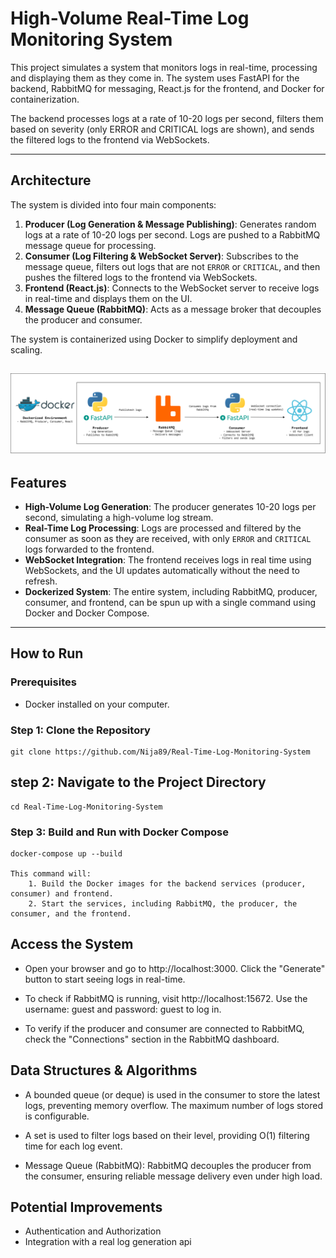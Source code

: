 # High-Volume Real-Time Log Monitoring System

This project simulates a system that monitors logs in real-time, processing and displaying them as they come in. The system uses FastAPI for the backend, RabbitMQ for messaging, React.js for the frontend, and Docker for containerization.

The backend processes logs at a rate of 10-20 logs per second, filters them based on severity (only ERROR and CRITICAL logs are shown), and sends the filtered logs to the frontend via WebSockets.

---

## Architecture

The system is divided into four main components:

1. **Producer (Log Generation & Message Publishing)**: Generates random logs at a rate of 10-20 logs per second. Logs are pushed to a RabbitMQ message queue for processing.
2. **Consumer (Log Filtering & WebSocket Server)**: Subscribes to the message queue, filters out logs that are not `ERROR` or `CRITICAL`, and then pushes the filtered logs to the frontend via WebSockets.
3. **Frontend (React.js)**: Connects to the WebSocket server to receive logs in real-time and displays them on the UI.
4. **Message Queue (RabbitMQ)**: Acts as a message broker that decouples the producer and consumer. 

The system is containerized using Docker to simplify deployment and scaling.

![image alt](https://github.com/Nija89/Real-Time-Log-Monitoring-System/blob/main/high-level-diagram.png?raw=true)
---

## Features

- **High-Volume Log Generation**: The producer generates 10-20 logs per second, simulating a high-volume log stream.
- **Real-Time Log Processing**: Logs are processed and filtered by the consumer as soon as they are received, with only `ERROR` and `CRITICAL` logs forwarded to the frontend.
- **WebSocket Integration**: The frontend receives logs in real time using WebSockets, and the UI updates automatically without the need to refresh.
- **Dockerized System**: The entire system, including RabbitMQ, producer, consumer, and frontend, can be spun up with a single command using Docker and Docker Compose.

---

## How to Run

### Prerequisites

- Docker installed on your computer.

### Step 1: Clone the Repository
    git clone https://github.com/Nija89/Real-Time-Log-Monitoring-System

## step 2: Navigate to the Project Directory
    cd Real-Time-Log-Monitoring-System

### Step 3: Build and Run with Docker Compose
    docker-compose up --build

    This command will:
        1. Build the Docker images for the backend services (producer, consumer) and frontend.
        2. Start the services, including RabbitMQ, the producer, the consumer, and the frontend.

## Access the System

- Open your browser and go to http://localhost:3000. Click the "Generate" button to start seeing logs in real-time.

- To check if RabbitMQ is running, visit http://localhost:15672. Use the username: guest and password: guest to log in.

- To verify if the producer and consumer are connected to RabbitMQ, check the "Connections" section in the RabbitMQ dashboard.

## Data Structures & Algorithms

- A bounded queue (or deque) is used in the consumer to store the latest logs, preventing memory overflow. The maximum number of logs stored is configurable.

- A set is used to filter logs based on their level, providing O(1) filtering time for each log event.

- Message Queue (RabbitMQ): RabbitMQ decouples the producer from the consumer, ensuring reliable message delivery even under high load.

## Potential Improvements

- Authentication and Authorization
- Integration with a real log generation api
